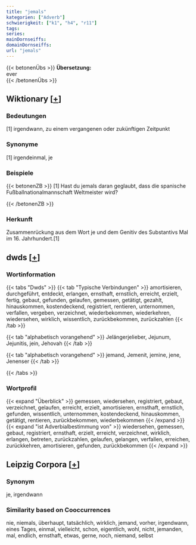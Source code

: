 ```yaml
---
title: "jemals"
kategorien: ["Adverb"]
schwierigkeit: ["k1", "h4", "r11"]
tags:
series:
mainDornseiffs:
domainDornseiffs:
url: "jemals"
---
```


{{< betonenÜbs >}}
**Übersetzung:**  
ever  
{{< /betonenÜbs >}}

## Wiktionary [[+](https://de.wiktionary.org/wiki/jemals)]

### Bedeutungen
[1] irgendwann, zu einem vergangenen oder zukünftigen Zeitpunkt  

### Synonyme
[1] irgendeinmal, je  

### Beispiele
{{< betonenZB >}}
[1] Hast du jemals daran geglaubt, dass die spanische Fußballnationalmannschaft Weltmeister wird?  

{{< /betonenZB >}}
### Herkunft
Zusammenrückung aus dem Wort je und dem Genitiv des Substantivs Mal im 16. Jahrhundert.[1]  



## dwds [[+](https://www.dwds.de/wb/jemals)]

### Wortinformation
{{< tabs "Dwds" >}}
{{< tab "Typische Verbindungen" >}}
amortisieren, durchgeführt, entdeckt, erlangen, ernsthaft, ernstlich, erreicht, erzielt, fertig, gebaut, gefunden, gelaufen, gemessen, getätigt, gezahlt, hinauskommen, kostendeckend, registriert, rentieren, unternommen, verfallen, vergeben, verzeichnet, wiederbekommen, wiederkehren, wiedersehen, wirklich, wissentlich, zurückbekommen, zurückzahlen
{{< /tab >}}

{{< tab "alphabetisch vorangehend" >}}
Jelängerjelieber, Jejunum, Jejunitis, jein, Jehovah
{{< /tab >}}

{{< tab "alphabetisch vorangehend" >}}
jemand, Jemenit, jemine, jene, Jenenser
{{< /tab >}}

{{< /tabs >}}

### Wortprofil
{{< expand "Überblick" >}} gemessen, wiedersehen, registriert, gebaut, verzeichnet, gelaufen, erreicht, erzielt, amortisieren, ernsthaft, ernstlich, gefunden, wissentlich, unternommen, kostendeckend, hinauskommen, getätigt, rentieren, zurückbekommen, wiederbekommen {{< /expand >}}
{{< expand "ist Adverbialbestimmung von" >}} wiedersehen, gemessen, gebaut, registriert, ernsthaft, erzielt, erreicht, verzeichnet, wirklich, erlangen, betreten, zurückzahlen, gelaufen, gelangen, verfallen, erreichen, zurückkehren, amortisieren, gefunden, zurückbekommen {{< /expand >}}

## Leipzig Corpora [[+](https://corpora.uni-leipzig.de/en/res?word=jemals&corpusId=deu_newscrawl-public_2018)]


### Synonym
je, irgendwann


### Similarity based on Cooccurrences
nie, niemals, überhaupt, tatsächlich, wirklich, jemand, vorher, irgendwann, eines Tages, einmal, vielleicht, schon, eigentlich, wohl, nicht, jemanden, mal, endlich, ernsthaft, etwas, gerne, noch, niemand, selbst

